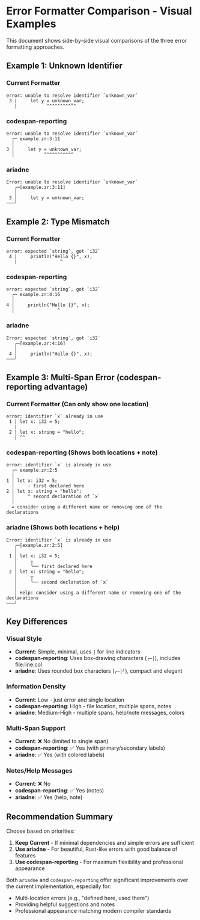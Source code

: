 # Error Formatter Comparison - Visual Examples

This document shows side-by-side visual comparisons of the three error formatting approaches.

## Example 1: Unknown Identifier

### Current Formatter
```
error: unable to resolve identifier `unknown_var`
 3 |     let y = unknown_var;
   |           ^^^^^^^^^^^
```

### codespan-reporting
```
error: unable to resolve identifier `unknown_var`
  ┌─ example.zr:3:11
  │
3 │     let y = unknown_var;
  │           ^^^^^^^^^^^
```

### ariadne
```
Error: unable to resolve identifier `unknown_var`
   ╭─[example.zr:3:11]
   │
 3 │     let y = unknown_var;
───╯
```

## Example 2: Type Mismatch

### Current Formatter
```
error: expected `string`, got `i32`
 4 |     println("Hello {}", x);
   |                ^
```

### codespan-reporting
```
error: expected `string`, got `i32`
  ┌─ example.zr:4:16
  │
4 │     println("Hello {}", x);
  │                ^
```

### ariadne
```
Error: expected `string`, got `i32`
   ╭─[example.zr:4:16]
   │
 4 │     println("Hello {}", x);
───╯
```

## Example 3: Multi-Span Error (codespan-reporting advantage)

### Current Formatter (Can only show one location)
```
error: identifier `x` already in use
 1 | let x: i32 = 5;
   |                 
 2 | let x: string = "hello";
   | ^^
```

### codespan-reporting (Shows both locations + note)
```
error: identifier `x` is already in use
  ┌─ example.zr:2:5
  │
1 │ let x: i32 = 5;
  │     - first declared here
2 │ let x: string = "hello";
  │     ^ second declaration of `x`
  │
  = consider using a different name or removing one of the declarations
```

### ariadne (Shows both locations + help)
```
Error: identifier `x` is already in use
   ╭─[example.zr:2:5]
   │
 1 │ let x: i32 = 5;
   │     ┬  
   │     ╰── first declared here
 2 │ let x: string = "hello";
   │     ┬  
   │     ╰── second declaration of `x`
   │ 
   │ Help: consider using a different name or removing one of the declarations
───╯
```

## Key Differences

### Visual Style
- **Current**: Simple, minimal, uses `|` for line indicators
- **codespan-reporting**: Uses box-drawing characters (`┌─│`), includes file:line:col
- **ariadne**: Uses rounded box characters (`╭─│╯`), compact and elegant

### Information Density
- **Current**: Low - just error and single location
- **codespan-reporting**: High - file location, multiple spans, notes
- **ariadne**: Medium-High - multiple spans, help/note messages, colors

### Multi-Span Support
- **Current**: ❌ No (limited to single span)
- **codespan-reporting**: ✅ Yes (with primary/secondary labels)
- **ariadne**: ✅ Yes (with colored labels)

### Notes/Help Messages
- **Current**: ❌ No
- **codespan-reporting**: ✅ Yes (notes)
- **ariadne**: ✅ Yes (help, note)

## Recommendation Summary

Choose based on priorities:

1. **Keep Current** - If minimal dependencies and simple errors are sufficient
2. **Use ariadne** - For beautiful, Rust-like errors with good balance of features
3. **Use codespan-reporting** - For maximum flexibility and professional appearance

Both `ariadne` and `codespan-reporting` offer significant improvements over the current implementation, especially for:
- Multi-location errors (e.g., "defined here, used there")
- Providing helpful suggestions and notes
- Professional appearance matching modern compiler standards
